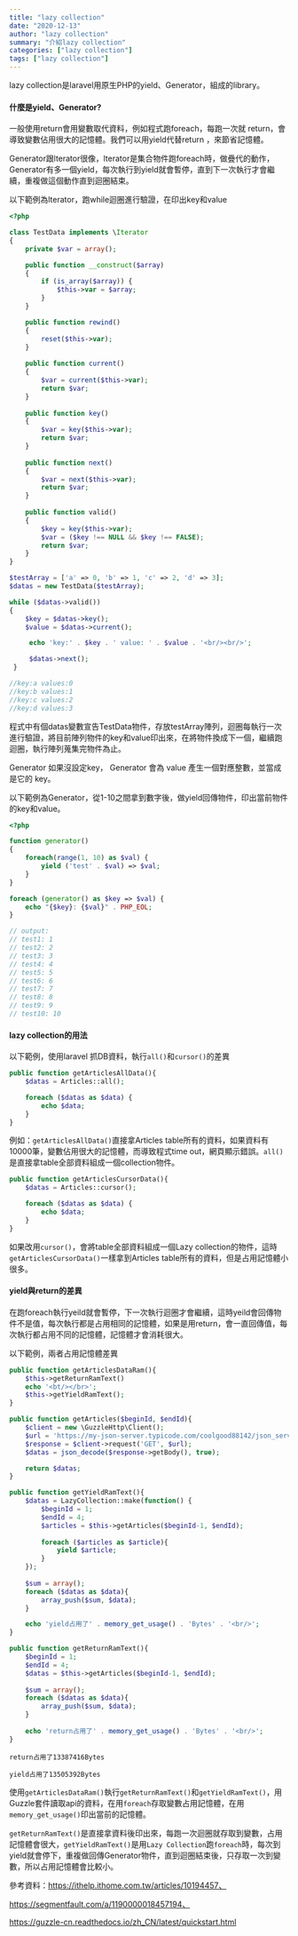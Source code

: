 ```yaml
---
title: "lazy collection"
date: "2020-12-13"
author: "lazy collection"
summary: "介紹lazy collection"
categories: ["lazy collection"]
tags: ["lazy collection"]
---
```


lazy collection是laravel用原生PHP的yield、Generator，組成的library。

#### 什麼是yield、Generator?

一般使用return會用變數取代資料，例如程式跑foreach，每跑一次就 return，會導致變數佔用很大的記憶體。我們可以用yield代替return ，來節省記憶體。

Generator跟lterator很像，lterator是集合物件跑foreach時，做疊代的動作，Generator有多一個yield，每次執行到yield就會暫停，直到下一次執行才會繼續，重複做這個動作直到迴圈結束。

以下範例為lterator，跑while迴圈進行驗證，在印出key和value

```php
<?php

class TestData implements \Iterator
{
    private $var = array();

    public function __construct($array)
    {
        if (is_array($array)) {
            $this->var = $array;
        }
    }

    public function rewind()
    {
        reset($this->var);
    }
  
    public function current()
    {
        $var = current($this->var);
        return $var;
    }
  
    public function key() 
    {
        $var = key($this->var);
        return $var;
    }
  
    public function next() 
    {
        $var = next($this->var);
        return $var;
    }
  
    public function valid()
    {
        $key = key($this->var);
        $var = ($key !== NULL && $key !== FALSE);
        return $var;
    }
}

$testArray = ['a' => 0, 'b' => 1, 'c' => 2, 'd' => 3];
$datas = new TestData($testArray);

while ($datas->valid())
{
    $key = $datas->key();
    $value = $datas->current();

     echo 'key:' . $key . ' value: ' . $value . '<br/><br/>';

     $datas->next();
 }

//key:a values:0
//key:b values:1
//key:c values:2
//key:d values:3
```

程式中有個datas變數宣告TestData物件，存放testArray陣列，迴圈每執行一次進行驗證，將目前陣列物件的key和value印出來，在將物件換成下一個，繼續跑迴圈，執行陣列蒐集完物件為止。

Generator 如果沒設定key， Generator 會為 value 產生一個對應整數，並當成是它的 key。

以下範例為Generator，從1-10之間拿到數字後，做yield回傳物件，印出當前物件的key和value。

```php
<?php

function generator()
{
    foreach(range(1, 10) as $val) {
        yield ('test' . $val) => $val;
    }
}

foreach (generator() as $key => $val) {
    echo "{$key}: {$val}" . PHP_EOL;
}

// output:
// test1: 1
// test2: 2
// test3: 3
// test4: 4
// test5: 5
// test6: 6
// test7: 7
// test8: 8
// test9: 9
// test10: 10
```

#### lazy collection的用法

以下範例，使用laravel 抓DB資料，執行`all()`和`cursor()`的差異

```php
public function getArticlesAllData(){
    $datas = Articles::all();

    foreach ($datas as $data) {
        echo $data;
    }
}
```

例如：`getArticlesAllData()`直接拿Articles table所有的資料，如果資料有10000筆，變數佔用很大的記憶體，而導致程式time out，網頁顯示錯誤。`all()`是直接拿table全部資料組成一個collection物件。

```php
public function getArticlesCursorData(){
    $datas = Articles::cursor();

    foreach ($datas as $data) {
        echo $data;
    }
}
```

如果改用`cursor()`，會將table全部資料組成一個Lazy collection的物件，這時`getArticlesCursorData()`一樣拿到Articles table所有的資料，但是占用記憶體小很多。

#### yield與return的差異

在跑foreach執行yeild就會暫停，下一次執行迴圈才會繼續，這時yeild會回傳物件不是值，每次執行都是占用相同的記憶體，如果是用return，會一直回傳值，每次執行都占用不同的記憶體，記憶體才會消耗很大。

以下範例，兩者占用記憶體差異

```php
public function getArticlesDataRam(){
    $this->getReturnRamText()
    echo '<bt/></br>';
    $this->getYieldRamText();
}

public function getArticles($beginId, $endId){
    $client = new \GuzzleHttp\Client();
    $url = 'https://my-json-server.typicode.com/coolgood88142/json_server/articles?_start='. $beginId . '&_end=' . $endId;
    $response = $client->request('GET', $url);
    $datas = json_decode($response->getBody(), true);

    return $datas;
}

public function getYieldRamText(){
    $datas = LazyCollection::make(function() {   
        $beginId = 1;
        $endId = 4;
        $articles = $this->getArticles($beginId-1, $endId);
        
        foreach ($articles as $article){ 
            yield $article;
        }
    });
    
    $sum = array();
    foreach ($datas as $data){
        array_push($sum, $data);
    }

    echo 'yield占用了' . memory_get_usage() . 'Bytes' . '<br/>';
}

public function getReturnRamText(){
    $beginId = 1;
    $endId = 4;
    $datas = $this->getArticles($beginId-1, $endId);
    
    $sum = array();
    foreach ($datas as $data){
        array_push($sum, $data);
    }
    
    echo 'return占用了' . memory_get_usage() . 'Bytes' . '<br/>';
}
```


```
return占用了13387416Bytes

yield占用了13505392Bytes
```

使用`getArticlesDataRam()`執行`getReturnRamText()`和`getYieldRamText()`，用Guzzle套件讀取api的資料，在用`foreach`存取變數占用記憶體，在用`memory_get_usage()`印出當前的記憶體。

`getReturnRamText()`是直接拿資料後印出來，每跑一次迴圈就存取到變數，占用記憶體會很大，`getYieldRamText()`是用`Lazy Collection`跑`foreach`時，每次到yield就會停下，重複做回傳Generator物件，直到迴圈結束後，只存取一次到變數，所以占用記憶體會比較小。



參考資料：https://ithelp.ithome.com.tw/articles/10194457、

https://segmentfault.com/a/1190000018457194、

https://guzzle-cn.readthedocs.io/zh_CN/latest/quickstart.html

